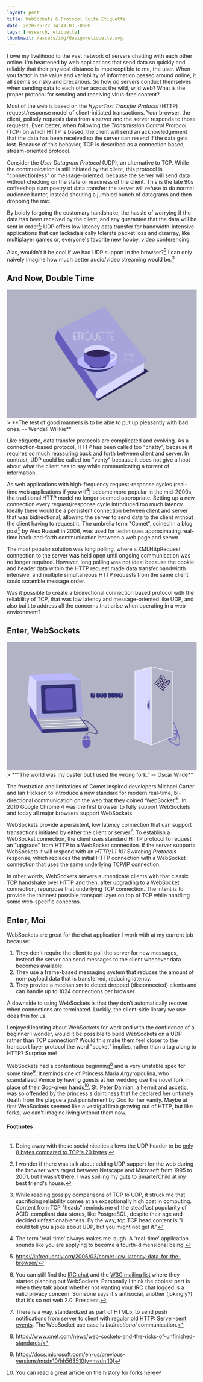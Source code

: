 ```yaml
---
layout: post
title: WebSockets & Protocol Suite Etiquette
date: 2020-05-22 14:49:03 -0500
tags: [research, etiquette]
thumbnail: /assets/img/design/etiquette.svg
---
```


I owe my livelihood to the vast network of servers chatting with each other online. I'm heartened by web applications that send data so quickly and reliably that their physical distance is imperceptible to me, the user. When you factor in the value and variability of information passed around online, it all seems so risky and precarious. So how _do_ servers conduct themselves when sending data to each other across the wild, wild web? What is the proper protocol for sending and receiving virus-free content?

Most of the web is based on the _HyperText Transfer Protocol_ (HTTP) request/response model of client-initiated transactions. Your browser, the client, politely requests data from a server and the server responds to those requests. Even better, when following the _Transmission Control Protocol_ (TCP) on which HTTP is based, the client will send an acknowledgement that the data has been received so the server can resend if the data gets lost. Because of this behavior, TCP is described as a connection based, stream-oriented protocol.

Consider the _User Datagram Protocol_ (UDP), an alternative to TCP. While the communication is still initiated by the client, this protocol is "connectionless" or message-oriented, because the server will send data without checking on the state or readiness of the client. This is the late 90s coffeeshop slam poetry of data transfer: the server will refuse to do normal audience banter, instead shouting a jumbled bunch of datagrams and then dropping the mic.

By boldly forgoing the customary handshake, the hassle of worrying if the data has been received by the client, and any guarantee that the data will be sent in order[^1]; UDP offers low latency data transfer for bandwidth-intensive applications that can lackadaisically tolerate packet loss and disarray, like multiplayer games or, everyone's favorite new hobby, video conferencing.

Alas, wouldn't it be cool if we had UDP support in the browser?[^2] I can only naively imagine how much better audio/video streaming would be.[^3]

## And Now, Double Time

<div class="image-series">
  <img class="prototype" src="/assets/img/design/etiquette2.svg" alt="etiquette book by Emily post"/>
</div>
> **The test of good manners is to be able to put up pleasantly with bad ones.
-- Wendell Willkie**

Like etiquette, data transfer protocols are complicated and evolving. As a connection-based protocol, HTTP has been called too "chatty", because it requires so much reassuring back and forth between client and server. In contrast, UDP could be called too "venty" because it does not give a hoot about what the client has to say while communicating a torrent of information.

As web applications with high-frequency request-response cycles (real-time web applications if you will[^4]) became more popular in the mid-2000s, the traditional HTTP model no longer seemed appropriate. Setting up a new connection every request/response cycle introduced too much latency. Ideally there would be a persistent connection between client and server that was bidirectional, allowing the server to send data to the client without the client having to request it. The umbrella term "Comet", coined in a blog post[^5] by Alex Russell in 2006, was used for techniques approximating real-time back-and-forth communication between a web page and server.

The most popular solution was long polling, where a XMLHttpRequest connection to the server was held open until ongoing communication was no longer required. However, long polling was not ideal because the cookie and header data within the HTTP request made data transfer bandwidth intensive, and multiple simultaneous HTTP requests from the same client could scramble message order.

Was it possible to create a bidirectional connection based protocol with the reliability of TCP, that was low latency and message-oriented like UDP, and also built to address all the concerns that arise when operating in a web environment?

## Enter, WebSockets

<div class="image-series">
  <img class="prototype" src="/assets/img/design/internet_protocol.svg" alt="Internet protocol intrigue"/>
</div>
> **“The world was my oyster but I used the wrong fork.”
-- Oscar Wilde**

The frustration and limitations of Comet inspired developers Michael Carter and Ian Hickson to introduce a new standard for modern real-time, bi-directional communication on the web that they coined ‘WebSocket’[^6]. In 2010 Google Chrome 4 was the first browser to fully support WebSockets and today all major browsers support WebSockets.

WebSockets provide a persistent, low latency connection that can support transactions initiated by either the client or server[^7]. To establish a WebSocket connection, the client uses standard HTTP protocol to request an "upgrade" from HTTP to a WebSocket connection. If the server supports WebSockets it will respond with an _HTTP/1.1 101 Switching Protocols_ response, which replaces the initial HTTP connection with a WebSocket connection that uses the same underlying TCP/IP connection.

In other words, WebSockets servers authenticate clients with that classic TCP handshake over HTTP and then, after upgrading to a WebSocket connection, repurpose that underlying TCP connection. The intent is to provide the thinnest possible transport layer on top of TCP while handling some web-specific concerns.

## Enter, Moi

WebSockets are great for the chat application I work with at my current job because:

1. They don't require the client to poll the server for new messages, instead the server can send messages to the client whenever data becomes available.
2. They use a frame-based messaging system that reduces the amount of non-payload data that is transferred, reducing latency.
3. They provide a mechanism to detect dropped (disconnected) clients and can handle up to 1024 connections per browser.

A downside to using WebSockets is that they don’t automatically recover when connections are terminated. Luckily, the client-side library we use does this for us.

I enjoyed learning about WebSockets for work and with the confidence of a beginner I wonder, would it be possible to build WebSockets on a UDP rather than TCP connection? Would this make them feel closer to the transport layer protocol the word "socket" implies, rather than a tag along to HTTP? Surprise me!

WebSockets had a contentious beginning[^8] and a very unstable spec for some time[^9]. It reminds one of Princess Maria Argyropoulina, who scandalized Venice by having guests at her wedding use the novel fork in place of their God-given hands[^10]. St. Peter Damian, a hermit and ascetic, was so offended by the princess's daintiness that he declared her untimely death from the plague a just punishment by God for her vanity. Maybe at first WebSockets seemed like a vestigial limb growing out of HTTP, but like forks, we can't imagine living without them now.

#### Footnotes

[^1]: Doing away with these social niceties allows the UDP header to be [only 8 bytes compared to TCP's 20 bytes](https://www.geeksforgeeks.org/user-datagram-protocol-udp/).
[^2]: I wonder if there was talk about adding UDP support for the web during the browser wars raged between Netscape and Microsoft from 1995 to 2001, but I wasn't there, I was spilling my guts to SmarterChild at my best friend's house.
[^3]: While reading gossipy comparisons of TCP to UDP, it struck me that sacrificing reliability comes at an exceptionally high cost in computing. Content from TCP "heads" reminds me of the steadfast popularity of ACID-compliant data stores, like PostgreSQL, despite their age and decided unfashionableness. By the way, top TCP head content is "I could tell you a joke about UDP, but you might not get it."
[^4]: The term 'real-time' always makes me laugh. A 'real-time' application sounds like you are applying to become a fourth-dimensional being.
[^5]: <https://infrequently.org/2006/03/comet-low-latency-data-for-the-browser/>
[^6]: You can still find the [IRC chat](https://krijnhoetmer.nl/irc-logs/whatwg/20080618#l-1145) and the [W3C mailing list](https://lists.w3.org/Archives/Public/public-whatwg-archive/2008Jun/0165.html) where they started planning out WebSockets. Personally I think the coolest part is when they talk about whether not wanting your IRC chat logged is a valid privacy concern. Someone says it's antisocial, another (jokingly?) that it's so not web 2.0. Prescient.
[^7]: There is a way, standardized as part of HTML5, to send push notifications from server to client with regular old HTTP: [Server-sent events](https://en.wikipedia.org/wiki/Server-sent_events). The WebSocket use case is _bidirectional_ communication.
[^8]: <https://www.cnet.com/news/web-sockets-and-the-risks-of-unfinished-standards/>
[^9]: <https://docs.microsoft.com/en-us/previous-versions/msdn10/hh563510(v=msdn.10)>
[^10]: You can read a great article on the history for forks [here](http://www.slate.com/articles/arts/design/2012/06/the_history_of_the_fork_when_we_started_using_forks_and_how_their_design_changed_over_time_.html)
